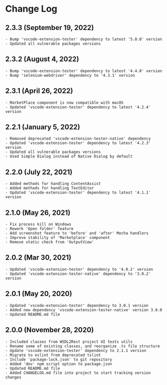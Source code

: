 # Change Log

## 2.3.3 (September 19, 2022)
	- Bump 'vscode-extension-tester' dependency to latest '5.0.0' version
	- Updated all vulnerable packages versions

## 2.3.2 (August 4, 2022)
	- Bump 'vscode-extension-tester' dependency to latest '4.4.0' version
	- Bump 'selenium-webdriver' dependency to '4.3.1' version

## 2.3.1 (April 26, 2022)
	- MarketPlace component is now compatible with macOS
	- Updated 'vscode-extension-tester' dependency to latest '4.2.4' version

## 2.2.1 (January 5, 2022)
	- Removed deprecated 'vscode-extension-tester-native' dependency
	- Updated 'vscode-extension-tester' dependency to latest '4.2.3' version
	- Updated all vulnerable packages versions
	- Used Simple Dialog instead of Native Dialog by default

## 2.2.0 (July 22, 2021)
	- Added methods for handling ContentAssist
	- Added methods for handling TextEditor
	- Updated 'vscode-extension-tester' dependency to latest '4.1.1' version

## 2.1.0 (May 26, 2021)
	- Fix process kill on Windows
	- Rework 'Open folder' feature
	- Add screenshot feature to 'before' and 'after' Mocha handlers
	- Improve stability of 'Marketplace' component
	- Remove static check from 'OutputView'

## 2.0.2 (Mar 30, 2021)
	- Updated 'vscode-extension-tester' dependency to '4.0.2' version
	- Updated 'vscode-extension-tester-native' dependency to '3.0.2' version

## 2.0.1 (May 20, 2020)
	- Updated 'vscode-extension-tester' dependency to 3.0.1 version
	- Added new dependency 'vscode-extension-tester-native' version 3.0.0
	- Updated README.md file

## 2.0.0 (November 28, 2020)
	- Included classes from WSDL2Rest project UI tests utils
	- Rename some of existing classes, and reorganize .ts file structure
	- Update 'vscode-extension-tester' dependency to 2.1.1 version
	- Migrate to eslint from deprecated tslint
	- Include 'package-lock.json' to git repository
	- Added 'dev' npm script option to package.json
	- Updated README.md file
	- Added CHANGELOG.md file into project to start tracking version changes